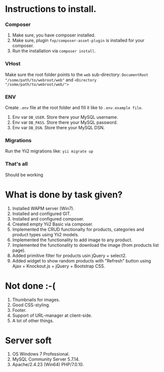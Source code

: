 # Instructions to install.

### Composer
1. Make sure, you have composer installed.
2. Make sure, plugin `fxp/composer-asset-plugin` is installed for your composer.
3. Run the installation via `composer install`.

### VHost
Make sure the root folder points to the `web` sub-directory:
`DocumentRoot "/some/path/to/webroot/web"` and `<Directory "/some/path/to/webroot/web/">`

### ENV
Create `.env` file at the root folder and fill it like to `.env.example file`.
1. Env var `DB_USER`. Store there your MySQL username.
2. Env var `DB_PASS`. Store there your MySQL password.
3. Env var `DB_DSN`. Store there your MySQL DSN.

### Migrations
Run the Yii2 migrations like:
`yii migrate up`


### That's all
Should be working

# What is done by task given?
1. Installed WAPM server (Win7).
2. Installed and configured GIT.
3. Installed and configured composer.
4. Created empty Yii2 Basic via composer.
5. Implemented the CRUD functionalty for products, categories and product types using Yii2 models.
6. Implemented the functionality to add image to any product.
7. Implemented the functionality to download the image (from products list page).
8. Added primitive filter for products usin jQuery + select2.
9. Added widget to show random products with "Refresh" button using Ajax + Knockout.js + jQuery + Bootstrap CSS.

# Not done :-(
1. Thumbnails for images.
2. Good CSS-styling.
3. Footer.
4. Support of URL-manager at client-side.
5. A lot of other things.

# Server soft
1. OS Windows 7 Professional.
2. MySQL Community Server 5.7.14.
3. Apache/2.4.23 (Win64) PHP/7.0.10.

